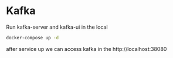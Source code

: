 # Kafka

Run kafka-server and kafka-ui in the local

```bash
docker-compose up -d
```

after service up we can access kafka in the http://localhost:38080
